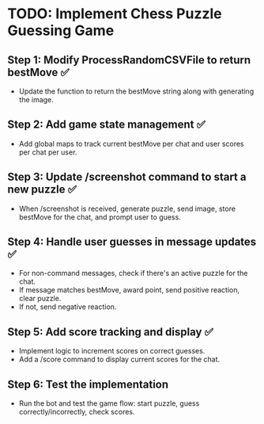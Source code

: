 # TODO: Implement Chess Puzzle Guessing Game

## Step 1: Modify ProcessRandomCSVFile to return bestMove ✅
- Update the function to return the bestMove string along with generating the image.

## Step 2: Add game state management ✅
- Add global maps to track current bestMove per chat and user scores per chat per user.

## Step 3: Update /screenshot command to start a new puzzle ✅
- When /screenshot is received, generate puzzle, send image, store bestMove for the chat, and prompt user to guess.

## Step 4: Handle user guesses in message updates ✅
- For non-command messages, check if there's an active puzzle for the chat.
- If message matches bestMove, award point, send positive reaction, clear puzzle.
- If not, send negative reaction.

## Step 5: Add score tracking and display ✅
- Implement logic to increment scores on correct guesses.
- Add a /score command to display current scores for the chat.

## Step 6: Test the implementation
- Run the bot and test the game flow: start puzzle, guess correctly/incorrectly, check scores.
